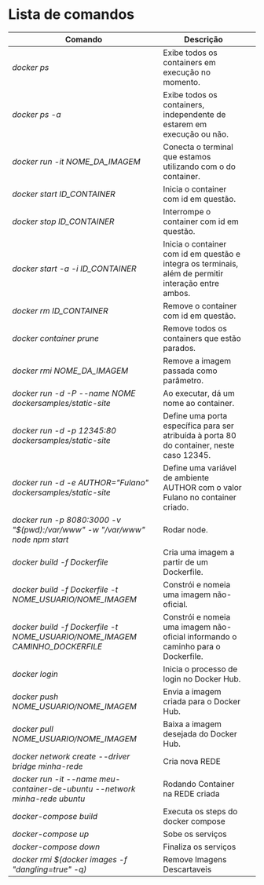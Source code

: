 <!-- TITLE: Docker -->
<!-- SUBTITLE: Manual para a utilização do Docker -->


# Lista de comandos

| Comando                               | Descrição                                                                                                                                                                                                | |
| ------------------------------- | ---------------------------------------------------------------------------------------------------------------------------------------------- |-|
| _docker ps_                                                                                                                                 |  Exibe todos os containers em execução no momento.   ||
| _docker ps -a_                                                                                                                             |  Exibe todos os containers, independente de estarem em execução ou não.   ||
|  _docker run -it NOME_DA_IMAGEM_                                                                                        |  Conecta o terminal que estamos utilizando com o do container.  ||
|  _docker start ID_CONTAINER_                                                                                                 |  Inicia o container com id em questão.   ||
| _docker stop ID_CONTAINER_                                                                                                  |  Interrompe o container com id em questão.   ||
| _docker start -a -i ID_CONTAINER_                                                                                          |   Inicia o container com id em questão e integra os terminais, além de permitir interação entre ambos.  ||
| _docker rm ID_CONTAINER_                                                                                                    |  Remove o container com id em questão.    ||
|  _docker container prune_                                                                                                        |  Remove todos os containers que estão parados.              ||
|  _docker rmi NOME_DA_IMAGEM_                                                                                             |   Remove a imagem passada como parâmetro.              ||
|  _docker run -d -P --name NOME dockersamples/static-site_                                                    |  Ao executar, dá um nome ao container.              ||
|  _docker run -d -p 12345:80 dockersamples/static-site_                                                           |  Define uma porta específica para ser atribuída à porta 80 do container, neste caso 12345.  ||
|  _docker run -d -e AUTHOR="Fulano" dockersamples/static-site_                                            |   Define uma variável de ambiente AUTHOR com o valor Fulano no container criado.   ||
|  _docker run -p 8080:3000 -v "$(pwd):/var/www" -w "/var/www" node npm start_                  |   Rodar node.   ||
|  _docker build -f Dockerfile_                                                                                                       | Cria uma imagem a partir de um Dockerfile.   ||
|  _docker build -f Dockerfile -t NOME_USUARIO/NOME_IMAGEM_                                            |   Constrói e nomeia uma imagem não-oficial.    ||
|  _docker build -f Dockerfile -t NOME_USUARIO/NOME_IMAGEM CAMINHO_DOCKERFILE_     |   Constrói e nomeia uma imagem não-oficial informando o caminho para o Dockerfile.   ||
|  _docker login_                                                                                                                             |   Inicia o processo de login no Docker Hub.   ||
|  _docker push NOME_USUARIO/NOME_IMAGEM_                                                                     |   Envia a imagem criada para o Docker Hub.   ||
|  _docker pull NOME_USUARIO/NOME_IMAGEM_                                                                       |   Baixa a imagem desejada do Docker Hub.    ||
|  _docker network create --driver bridge minha-rede_                                                                  |   Cria nova REDE   ||
|  _docker run -it --name meu-container-de-ubuntu --network minha-rede ubuntu_                   |   Rodando Container na REDE criada   ||
|  _docker-compose build_                                                                                                             |   Executa os steps do docker compose   ||
|  _docker-compose up_                                                                                                                  |  Sobe os serviços   ||
|  _docker-compose down_                                                                                                            |   Finaliza os serviços   ||
|  _docker rmi $(docker images -f "dangling=true" -q)_                                                                                                            |   Remove Imagens Descartaveis   ||

